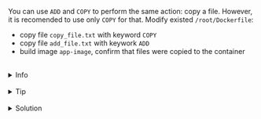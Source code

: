 
You can use `ADD` and `COPY` to perform the same action: copy a file.
However, it is recomended to use only `COPY` for that.
Modify existed  `/root/Dockerfile`:
- copy file `copy_file.txt` with keyword `COPY`
- copy file `add_file.txt` with keywork `ADD`
- build image `app-image`, confirm that files were copied to the container

<br>
<details><summary>Info</summary>
<br>

```plain
Documentation: https://docs.docker.com/develop/develop-images/instructions/#add-or-copy
```

</details>

<br>
<details><summary>Tip</summary>
<br>

```plain
Use docker build -h to see help.
```

</details>


<br>
<details><summary>Solution</summary>
<br>

<br>

Add next line to the `/root/Dockerfile`:

<br>

```plain
COPY /root/copy_file.txt .
```{{copy}}

<br>

Add next line to the `/root/Dockerfile`:

<br>

```plain
ADD /root/add_file.txt .
```{{copy}}

<br>

Build image:

<br>

```plain
docker build -t app-image .
```{{exec}}

<br>

Confirm that files are copied:

<br>

```plain
docker run --rm app-image ls /app
```{{exec}}

</details>